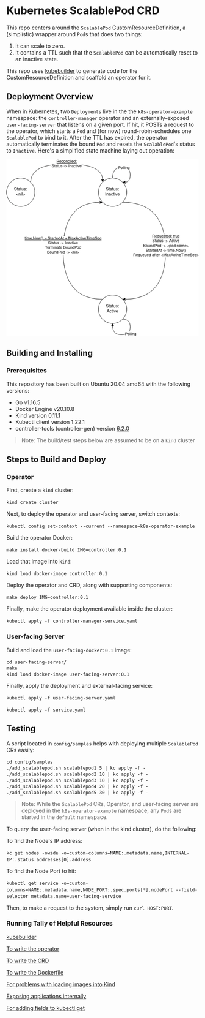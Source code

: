 # Kubernetes ScalablePod CRD

This repo centers around the `ScalablePod` CustomResourceDefinition, a (simplistic) wrapper around `Pod`s that does two things:
1. It can scale to zero.
2. It contains a TTL such that the `ScalablePod` can be automatically reset to an inactive state.

This repo uses [kubebuilder](https://book.kubebuilder.io/) to  generate code for the CustomResourceDefinition and scaffold an operator for it.

## Deployment Overview

When in Kubernetes, two `Deployments` live in the the `k8s-operator-example` namespace: the `controller-manager` operator and an externally-exposed `user-facing-server` that listens on a given port. If hit, it POSTs a request to the operator, which starts a `Pod` and (for now) round-robin-schedules one `ScalablePod` to bind to it. After the TTL has expired, the operator automatically terminates the bound `Pod` and resets the `ScalablePod`'s status to `Inactive`. Here's a simplified state machine laying out operation:

![Deployment State Machine](./assets/statemachine.png)

## Building and Installing

### Prerequisites
This repository has been built on Ubuntu 20.04 amd64 with the following versions:
- Go v1.16.5
- Docker Engine v20.10.8
- Kind version 0.11.1
- Kubectl client version 1.22.1
- controller-tools (controller-gen) version [6.2.0](https://github.com/kubernetes-sigs/controller-tools/pull/557)

> Note: The build/test steps below are assumed to be on a `kind` cluster

## Steps to Build and Deploy

### Operator
First, create a `kind` cluster:

```kind create cluster```

Next, to deploy the operator and user-facing server, switch contexts:

```kubectl config set-context --current --namespace=k8s-operator-example```

Build the operator Docker:

```make install docker-build IMG=controller:0.1```

Load that image into `kind`:

```kind load docker-image controller:0.1```

Deploy the operator and CRD, along with supporting components:

```make deploy IMG=controller:0.1```

Finally, make the operator deployment available inside the cluster:

```kubectl apply -f controller-manager-service.yaml```


### User-facing Server

Build and load the `user-facing-docker:0.1` image:

```
cd user-facing-server/
make
kind load docker-image user-facing-server:0.1
```

Finally, apply the deployment and external-facing service:

```kubectl apply -f user-facing-server.yaml```

```kubectl apply -f service.yaml```

## Testing

A script located in `config/samples` helps with deploying multiple `ScalablePod` CRs easily:

```
cd config/samples
./add_scalablepod.sh scalablepod1 5 | kc apply -f -
./add_scalablepod.sh scalablepod2 10 | kc apply -f -
./add_scalablepod.sh scalablepod3 10 | kc apply -f -
./add_scalablepod.sh scalablepod4 20 | kc apply -f -
./add_scalablepod.sh scalablepod5 30 | kc apply -f -
```

> Note: While the `ScalablePod` CRs, Operator, and user-facing server are deployed in the `k8s-operator-example` namespace, any `Pod`s are started in the `default` namespace.

To query the user-facing server (when in the kind cluster), do the following:

To find the Node's IP address:

```kc get nodes -owide -o=custom-columns=NAME:.metadata.name,INTERNAL-IP:.status.addresses[0].address```

To find the Node Port to hit:

```kubectl get service -o=custom-columns=NAME:.metadata.name,NODE_PORT:.spec.ports[*].nodePort --field-selector metadata.name=user-facing-service```


Then, to make a request to the system, simply run `curl HOST:PORT`.

### Running Tally of Helpful Resources

[kubebuilder](https://book.kubebuilder.io/)

[To write the operator](https://github.com/kubernetes/client-go/blob/master/examples/in-cluster-client-configuration/main.go)

[To write the CRD](https://kubernetes.io/docs/tasks/extend-kubernetes/custom-resources/custom-resource-definitions/)

[To write the Dockerfile](http://www.matthiassommer.it/programming/compile-and-run-golang-executable-with-docker/)

[For problems with loading images into Kind](https://iximiuz.com/en/posts/kubernetes-kind-load-docker-image/)

[Exposing applications internally](https://kubernetes.io/docs/tutorials/stateless-application/expose-external-ip-address/)

[For adding fields to kubectl get](https://github.com/kubernetes-sigs/kubebuilder/blob/master/docs/book/src/reference/generating-crd.md)
